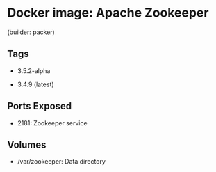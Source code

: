# Docker image: Apache Zookeeper

(builder: packer)

## Tags

* 3.5.2-alpha

* 3.4.9 (latest)

## Ports Exposed

* 2181: Zookeeper service

## Volumes

* /var/zookeeper: Data directory
